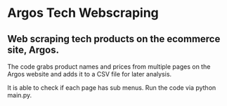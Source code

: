 # Argos Tech Webscraping
## Web scraping tech products on the ecommerce site, Argos.

The code grabs product names and prices from multiple pages on the Argos website and adds it to a CSV file for later analysis.

It is able to check if each page has sub menus. Run the code via python main.py.
